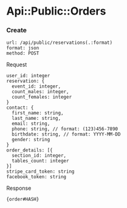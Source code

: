 # Api::Public::Orders

### Create
    url: /api/public/reservations(.:format)
    format: json
    method: POST

  Request

    user_id: integer
    reservation: {
      event_id: integer,
      count_males: integer,
      count_females: integer
    }
    contact: {
      first_name: string,
      last_name: string,
      email: string,
      phone: string, // format: (123)456-7890
      birthdate: string, // format: YYYY-MM-DD
      gender: string
    }
    order_details: [{
      section_id: integer,
      tables_count: integer
    }]
    stripe_card_token: string
    facebook_token: string

  Response

    {order#HASH}
